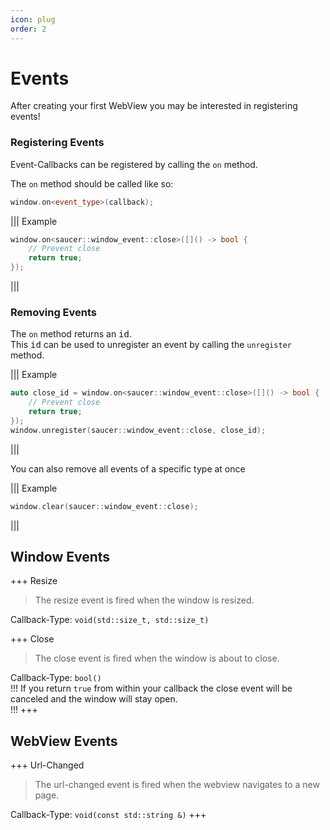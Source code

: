 ```yaml
---
icon: plug
order: 2
---
```


# Events

After creating your first WebView you may be interested in registering events!  

### Registering Events

Event-Callbacks can be registered by calling the `on` method.

The `on` method should be called like so:

```cpp
window.on<event_type>(callback);
``` 

||| Example
```cpp
window.on<saucer::window_event::close>([]() -> bool {
    // Prevent close
    return true;
});
```
|||

### Removing Events

The `on` method returns an <kbd>id</kbd>.  
This <kbd>id</kbd> can be used to unregister an event by calling the `unregister` method.

||| Example
```cpp
auto close_id = window.on<saucer::window_event::close>([]() -> bool {
    // Prevent close
    return true;
});
window.unregister(saucer::window_event::close, close_id);
```
|||

You can also remove all events of a specific type at once

||| Example
```cpp
window.clear(saucer::window_event::close);
```
|||

## Window Events

+++ Resize
> The resize event is fired when the window is resized.  

Callback-Type: `void(std::size_t, std::size_t)`

+++ Close

> The close event is fired when the window is about to close.  

Callback-Type: `bool()`  
!!!
If you return `true` from within your callback the close event will be canceled and the window will stay open.  
!!!
+++

## WebView Events

+++ Url-Changed
> The url-changed event is fired when the webview navigates to a new page.

Callback-Type: `void(const std::string &)`
+++